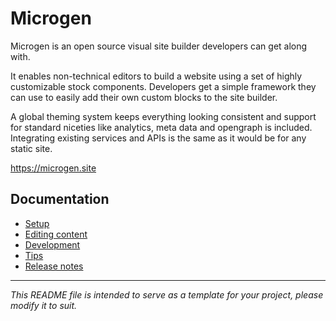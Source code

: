 # Microgen

Microgen is an open source visual site builder developers can get along with.

It enables non-technical editors to build a website using a set of highly customizable stock components. Developers get a simple framework they can use to easily add their own custom blocks to the site builder.

A global theming system keeps everything looking consistent and support for standard niceties like analytics, meta data and opengraph is included. Integrating existing services and APIs is the same as it would be for any static site.

<https://microgen.site>

## Documentation

- [Setup](docs/SETUP.md)
- [Editing content](docs/EDITING.md)
- [Development](docs/DEVELOPMENT.md)
- [Tips](docs/TIPS.md)
- [Release notes](docs/RELEASE_NOTES.md)

---
*This README file is intended to serve as a template for your project, please modify it to suit.*
